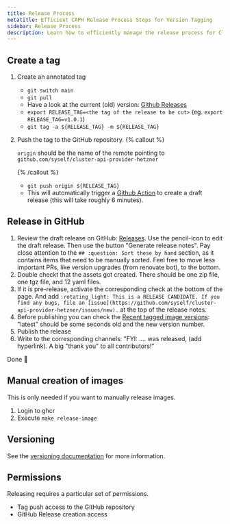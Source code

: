```yaml
---
title: Release Process
metatitle: Efficient CAPH Release Process Steps for Version Tagging
sidebar: Release Process
description: Learn how to efficiently manage the release process for Cluster API Provider Hetzner. Follow step-by-step instructions to create and publish tags on GitHub.
---
```


## Create a tag

1. Create an annotated tag
   - `git switch main`
   - `git pull`
   - Have a look at the current (old) version: [Github Releases](https://github.com/syself/cluster-api-provider-hetzner/releases)
   - `export RELEASE_TAG=<the tag of the release to be cut>` (eg. `export RELEASE_TAG=v1.0.1`)
   - `git tag -a ${RELEASE_TAG} -m ${RELEASE_TAG}`
2. Push the tag to the GitHub repository.
   {% callout %}

   `origin` should be the name of the remote pointing to `github.com/syself/cluster-api-provider-hetzner`

   {% /callout %}
   - `git push origin ${RELEASE_TAG}`
   - This will automatically trigger a [Github Action](https://github.com/syself/cluster-api-provider-hetzner/actions) to create a draft release (this will take roughly 6 minutes).

## Release in GitHub

1. Review the draft release on GitHub: [Releases](https://github.com/syself/cluster-api-provider-hetzner/releases). Use the pencil-icon to edit the draft release. Then use the button "Generate release notes". Pay close attention to the `## :question: Sort these by hand` section, as it contains items that need to be manually sorted. Feel free to move less important PRs, like version upgrades (from renovate bot), to the bottom.
1. Double checkt that the assets got created. There should be one zip file, one tgz file, and 12 yaml files.
1. If it is pre-release, activate the corresponding check at the bottom of the page. And add `:rotating_light: This is a RELEASE CANDIDATE. If you find any bugs, file an [issue](https://github.com/syself/cluster-api-provider-hetzner/issues/new).` at the top of the release notes.
1. Before publishing you can check the [Recent tagged image versions](https://github.com/syself/cluster-api-provider-hetzner/pkgs/container/caph): "latest" should be some seconds old and the new version number.
1. Publish the release
1. Write to the corresponding channels: "FYI: .... was released, (add hyperlink). A big "thank you" to all contributors!"

Done 🥳

## Manual creation of images

This is only needed if you want to manually release images.

1. Login to ghcr
2. Execute `make release-image`

## Versioning

See the [versioning documentation](https://github.com/syself/cluster-api-provider-hetzner/blob/main/CONTRIBUTING.md#versioning) for more information.

## Permissions

Releasing requires a particular set of permissions.

- Tag push access to the GitHub repository
- GitHub Release creation access
